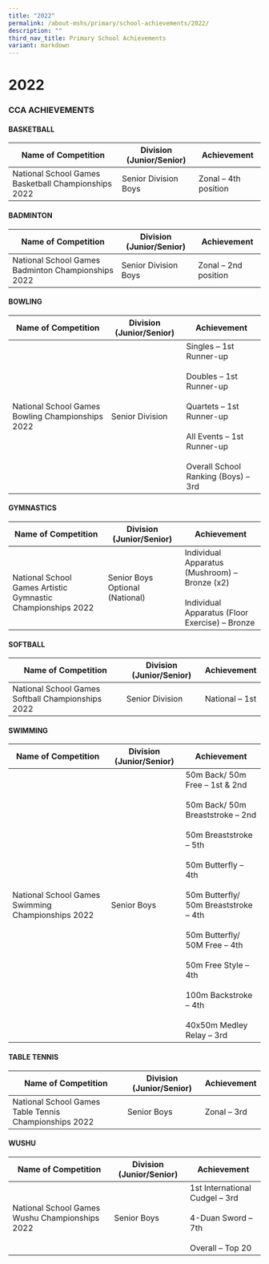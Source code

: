 ```yaml
---
title: "2022"
permalink: /about-mshs/primary/school-achievements/2022/
description: ""
third_nav_title: Primary School Achievements
variant: markdown
---
```

# 2022


### CCA ACHIEVEMENTS  



#### BASKETBALL

<table>
<thead>
  <tr>
    <th>Name of Competition</th>
    <th>Division (Junior/Senior)</th>
    <th>Achievement</th>
  </tr>
</thead>
<tbody>
  <tr>
    <td>National School Games Basketball Championships 2022<br></td>
    <td>Senior Division Boys</td>
    <td>Zonal – 4th position</td>
  </tr>
</tbody>
</table>

#### BADMINTON
<table>
<thead>
  <tr>
    <th>Name of Competition</th>
    <th>Division (Junior/Senior)</th>
    <th>Achievement</th>
  </tr>
</thead>
<tbody>
  <tr>
    <td>National School Games Badminton Championships 2022<br></td>
    <td>Senior Division Boys</td>
    <td>Zonal – 2nd position</td>
  </tr>
</tbody>
</table>


#### BOWLING


<table>
<thead>
  <tr>
    <th>Name of Competition</th>
    <th>Division (Junior/Senior)</th>
    <th>Achievement</th>
  </tr>
</thead>
<tbody>
  <tr>
    <td>National School Games Bowling Championships 2022  <br></td>
    <td>Senior Division</td>
    <td>Singles – 1st Runner-up <br><br>Doubles – 1st Runner-up <br><br>Quartets – 1st Runner-up <br><br>All Events – 1st Runner-up <br><br>Overall School Ranking (Boys) – 3rd </td>
  </tr>
</tbody>
</table>



#### GYMNASTICS

<table>
<thead>
  <tr>
    <th>Name of Competition</th>
    <th>Division (Junior/Senior)</th>
    <th>Achievement</th>
  </tr>
</thead>
<tbody>
  <tr>
    <td><br>National School Games Artistic Gymnastic Championships 2022</td>
    <td>Senior Boys Optional (National)</td>
    <td>Individual Apparatus (Mushroom) – Bronze (x2)<br> <br>Individual Apparatus (Floor Exercise) – Bronze</td>
  </tr>
</tbody>
</table>


#### SOFTBALL

<table>
<thead>
  <tr>
    <th>Name of Competition</th>
    <th>Division (Junior/Senior)</th>
    <th>Achievement</th>
  </tr>
</thead>
<tbody>
  <tr>
    <td>National School Games Softball Championships 2022<br></td>
    <td>Senior Division</td>
    <td>National – 1st</td>
  </tr>
</tbody>
</table>

#### SWIMMING

<table>
<thead>
  <tr>
    <th>Name of Competition</th>
    <th>Division (Junior/Senior)</th>
    <th>Achievement</th>
  </tr>
</thead>
<tbody>
  <tr>
    <td>National School Games Swimming Championships 2022<br></td>
    <td>Senior Boys</td>
    <td>50m Back/ 50m Free – 1st &amp; 2nd<br><br>50m Back/ 50m Breaststroke – 2nd<br><br>50m Breaststroke – 5th<br><br>50m Butterfly – 4th<br><br>50m Butterfly/ 50m Breaststroke – 4th<br><br>50m Butterfly/ 50M Free – 4th<br><br>50m Free Style – 4th<br><br>100m Backstroke – 4th<br><br>40x50m Medley Relay – 3rd </td>
  </tr>
</tbody>
</table>


#### TABLE TENNIS

<table>
<thead>
  <tr>
    <th>Name of Competition</th>
    <th>Division (Junior/Senior)</th>
    <th>Achievement</th>
  </tr>
</thead>
<tbody>
  <tr>
    <td>National School Games Table Tennis Championships 2022<br></td>
    <td>Senior Boys</td>
    <td>Zonal – 3rd</td>
  </tr>
</tbody>
</table>

#### WUSHU

<table>
<thead>
  <tr>
    <th>Name of Competition</th>
    <th>Division (Junior/Senior)</th>
    <th>Achievement</th>
  </tr>
</thead>
<tbody>
  <tr>
    <td>National School Games Wushu Championships 2022<br></td>
    <td>Senior Boys</td>
    <td>1st International Cudgel – 3rd<br><br>4-Duan Sword – 7th<br><br>Overall – Top 20</td>
  </tr>
</tbody>
</table>
